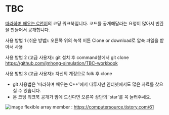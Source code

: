 # TBC
[따라하며 배우는 C언어](https://www.inflearn.com/course/following-c)의 코딩 워크북입니다.
코드를 공개해달라는 요청이 많아서 빈칸을 만들어서 공개합니다.

사용 방법 1 (쉬운 방법): 오른쪽 위의 녹색 버튼 Clone or download로 압축 파일을 받아서 사용

사용 방법 2 (고급 사용자): git 설치 후 command창에서 git clone https://github.com/jmhong-simulation/TBC-workbook

사용 방법 3 (고급 사용자): 자신의 계정으로 folk 후 clone

* git 사용법은 '따라하며 배우는 C++'에서 다루지만 인터넷에서도 많은 자료를 찾으실 수 있습니다.
* 본 코딩 워크북 공개가 맘에 드신다면 오른쪽 상단의 'star'를 꼭 눌러주세요.

![image](https://user-images.githubusercontent.com/59910227/118054125-aa77c200-b3c0-11eb-9f84-014004e26ff8.png)
flexible array member : https://computersource.tistory.com/61
